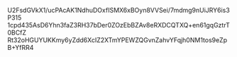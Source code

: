 U2FsdGVkX1/ucPAcAK1NdhuDOxfISMX6xBOyn8VVSei/7mdmg9nUiJRY6is3P315
1cpd435AsD6Yhn3faZ3RH37bDer0ZOzEbBZAv8eRXDCQTXQ+en61gqGztrT0BCfZ
Rt32oHGUYUKKmy6yZdd6XcIZ2XTmYPEWZQGvnZahvYFqjh0NM1tos9eZpB+YfRR4
